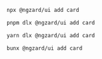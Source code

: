 ```bash tab="npm" copyButton
npx @ngzard/ui add card
```

```bash tab="pnpm"
pnpm dlx @ngzard/ui add card
```

```bash tab="yarn"
yarn dlx @ngzard/ui add card
```

```bash tab="bun"
bunx @ngzard/ui add card
```